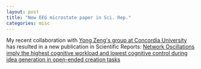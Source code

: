 ```yaml
---
layout: post
title: "New EEG microstate paper in Sci. Rep."
categories: misc
---
```


My recent collaboration with [Yong Zeng's group at Concordia University](https://www.concordia.ca/faculty/yong-zeng.html) has resulted in a new publication in Scientific Reports: 
[Network Oscillations imply the highest cognitive workload and lowest cognitive control during idea generation in open-ended creation tasks](https://www.nature.com/articles/s41598-021-03577-1?proof=t)
